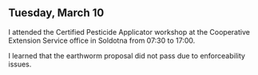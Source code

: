 
## Tuesday, March 10

I attended the Certified Pesticide Applicator workshop at the Cooperative Extension Service office in Soldotna from 07:30 to 17:00.

I learned that the earthworm proposal did not pass due to enforceability issues.

